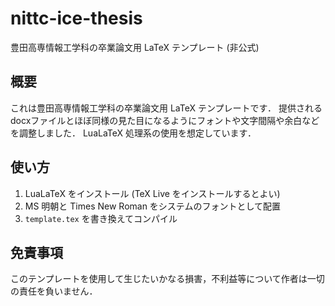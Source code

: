 # nittc-ice-thesis
豊田高専情報工学科の卒業論文用 LaTeX テンプレート (非公式)

## 概要
これは豊田高専情報工学科の卒業論文用 LaTeX テンプレートです．
提供されるdocxファイルとほぼ同様の見た目になるようにフォントや文字間隔や余白などを調整しました．
LuaLaTeX 処理系の使用を想定しています．

## 使い方

1. LuaLaTeX をインストール (TeX Live をインストールするとよい)
2. MS 明朝と Times New Roman をシステムのフォントとして配置
3. `template.tex` を書き換えてコンパイル

## 免責事項

このテンプレートを使用して生じたいかなる損害，不利益等について作者は一切の責任を負いません．
